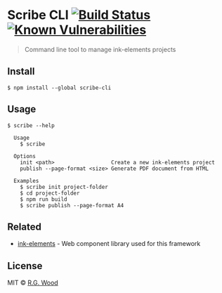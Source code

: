 # Scribe CLI [![Build Status](https://travis-ci.org/ink-elements/scribe-cli.svg?branch=master)](https://travis-ci.org/ink-elements/scribe-cli) [![Known Vulnerabilities](https://snyk.io/test/github/ink-elements/scribe-cli/badge.svg?targetFile=package.json)](https://snyk.io/test/github/ink-elements/scribe-cli?targetFile=package.json)

> Command line tool to manage ink-elements projects

## Install

```
$ npm install --global scribe-cli
```

## Usage

```
$ scribe --help

  Usage
    $ scribe

  Options
    init <path>                  Create a new ink-elements project
    publish --page-format <size> Generate PDF document from HTML

  Examples
    $ scribe init project-folder
    $ cd project-folder
    $ npm run build
    $ scribe publish --page-format A4
```

## Related

- [ink-elements](https://github.com/rgladwell/ink-elements) - Web component library used for this framework

## License

MIT © [R.G. Wood](https://grislyeye.com)
